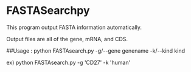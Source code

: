 # FASTASearchpy 
This program output FASTA information automatically.

Output files are all of the gene, mRNA, and CDS.

##Usage : python FASTAsearch.py -g/--gene genename -k/--kind kind

ex) python FASTAsearch.py -g 'CD27' -k 'human'
